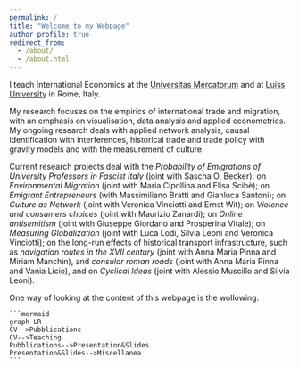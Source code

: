 ```yaml
---
permalink: /
title: "Welcome to my Webpage"
author_profile: true
redirect_from: 
  - /about/
  - /about.html
---
```




I teach International Economics at the [Universitas Mercatorum](https://www.unimercatorum.it/docenti/luca-de-benedictis) and at [Luiss University](https://www.luiss.it/faculty/353120) in Rome, Italy.

My research focuses on the empirics of international trade and migration, with an emphasis on visualisation, data analysis and applied econometrics. My ongoing research deals with applied network analysis, causal identification with interferences, historical trade and trade policy with gravity models and with the measurement of culture.

Current research projects deal with the *Probability of Emigrations of University Professors in Fascist Italy* (joint with Sascha O. Becker); on *Environmental Migration* (joint with Maria Cipollina and Elisa Scibè); on *Emigrant Entrepreneurs* (with Massimiliano Bratti and Gianluca Santoni); on *Culture as Network* (joint with Veronica Vinciotti and Ernst Wit); on *Violence and consumers choices* (joint with Maurizio Zanardi); on *Online antisemitism* (joint with Giuseppe Giordano and Prosperina Vitale); on *Measuring Globalization* (joint with Luca Lodi, Silvia Leoni and Veronica Vinciotti); on the long-run effects of historical transport infrastructure, such as *navigation routes in the XVII century* (joint with Anna Maria Pinna and Miriam Manchin), and *consular roman roads* (joint with Anna Maria Pinna and Vania Licio), and on *Cyclical Ideas* (joint with Alessio Muscillo and Silvia Leoni).

One way of looking at the content of this webpage is the wollowing:

    ```mermaid
    graph LR
    CV-->Pubblications
    CV-->Teaching
    Pubblications-->Presentation&Slides
    Presentation&Slides-->Miscellanea
    ```

